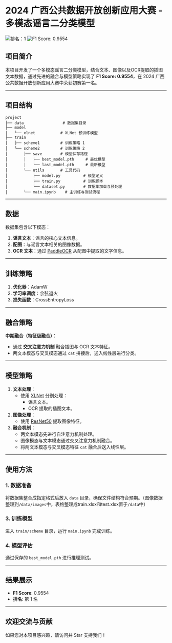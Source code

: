 # 2024 广西公共数据开放创新应用大赛 - 多模态谣言二分类模型

![排名：1](https://img.shields.io/badge/%E6%8E%92%E5%90%8D-1-brightgreen) ![F1 Score: 0.9554](https://img.shields.io/badge/F1%20Score-0.9554-blue)

## 项目简介
本项目开发了一个多模态谣言二分类模型，结合文本、图像以及OCR提取的插图文本数据，通过先进的融合与模型策略实现了 **F1 Score: 0.9554**，在 2024 广西公共数据开放创新应用大赛中荣获初赛第一名。

---

## 项目结构
```
project
├── data                 # 数据集目录
├── model
│   └── xlnet           # XLNet 预训练模型
├── train
│   ├── scheme1         # 训练策略 1
│   └── scheme2         # 训练策略 2
│       ├── save        # 模型保存路径
│       │   ├── best_model.pth     # 最优模型
│       │   └── last_model.pth     # 最新模型
│       └── utils       # 工具代码
│           ├── model.py          # 模型定义
│           ├── train.py          # 训练脚本
│           └── dataset.py        # 数据集加载与预处理
│       └── main.ipynb    # 主训练与测试流程
```

---

## 数据
数据集包含以下模态：
1. **谣言文本**：谣言的核心文本信息。
2. **配图**：与谣言文本相关的图像数据。
3. **OCR 文本**：通过 [PaddleOCR](https://github.com/PaddlePaddle/PaddleOCR) 从配图中提取的文字信息。

---

## 训练策略
1. **优化器**：AdamW
2. **学习率调度**：余弦退火
3. **损失函数**：CrossEntropyLoss

---

## 融合策略
**中期融合（特征级融合）**：
- 通过 **交叉注意力机制** 融合插图与 OCR 文本特征。
- 两文本模态与交叉模态通过 `cat` 拼接后，送入线性层进行分类。

---

## 模型策略
1. **文本处理**：
   - 使用 [XLNet](https://arxiv.org/abs/1906.08237) 分别处理：
     - 谣言文本。
     - OCR 提取的插图文本。
2. **图像处理**：
   - 使用 [ResNet50](https://arxiv.org/abs/1512.03385) 提取图像特征。
3. **融合机制**：
   - 两文本模态先进行自注意力机制处理。
   - 图像模态与文本模态通过交叉注意力机制融合。
   - 将两文本模态与交叉模态特征 `cat` 融合后送入线性层。

---

## 使用方法

### 1. 数据准备
将数据集整合成指定格式后放入 `data` 目录，确保文件结构符合预期。（图像数据整理到`/data/images`中，表格整理成train.xlsx和test.xlsx置于`/data`中）

### 3. 训练模型
进入 `train/scheme` 目录，运行 `main.ipynb` 完成训练。

### 4. 模型评估
通过保存的 `best_model.pth` 进行推理测试。

---

## 结果展示
- **F1 Score**: 0.9554
- **排名**: 第 1 名

---

## 欢迎交流与贡献
如果您对本项目感兴趣，请访问并 Star 支持我们！
